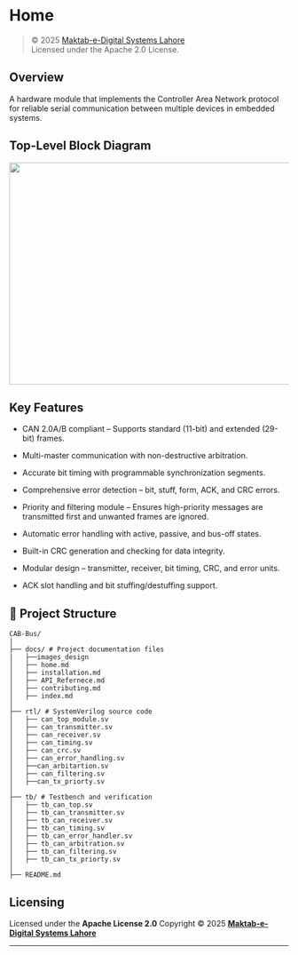 # Home
> © 2025 [Maktab-e-Digital Systems Lahore](https://github.com/meds-ee-uet)  
> Licensed under the Apache 2.0 License.

##  Overview
A hardware module that implements the Controller Area Network  protocol for reliable serial communication between multiple devices in embedded systems.

## Top-Level Block Diagram

<div align="center">
  <img src="./images_design/top_module.jpg" width="600" height="400">
</div>


## Key Features

- CAN 2.0A/B compliant – Supports standard (11-bit) and extended (29-bit) frames.

- Multi-master communication with non-destructive arbitration.

- Accurate bit timing with programmable synchronization segments.

- Comprehensive error detection – bit, stuff, form, ACK, and CRC errors.

- Priority and filtering module – Ensures high-priority messages are transmitted first and unwanted frames are ignored.

- Automatic error handling with active, passive, and bus-off states.

- Built-in CRC generation and checking for data integrity.

- Modular design – transmitter, receiver, bit timing, CRC, and error units.

- ACK slot handling and bit stuffing/destuffing support.

## 🧩 Project Structure
```
CAB-Bus/
│
├── docs/ # Project documentation files
|   ├──images_design
│   ├── home.md 
│   ├── installation.md 
│   ├── API_Refernece.md 
│   ├── contributing.md
│   ├── index.md 
│ 
├── rtl/ # SystemVerilog source code
│   ├── can_top_module.sv 
│   ├── can_transmitter.sv
│   ├── can_receiver.sv
│   ├── can_timing.sv
│   ├── can_crc.sv
│   ├── can_error_handling.sv
│   ├──can_arbitartion.sv
│   ├── can_filtering.sv
│   ├──can_tx_priorty.sv
│
├── tb/ # Testbench and verification 
│   ├── tb_can_top.sv 
│   ├── tb_can_transmitter.sv
│   ├── tb_can_receiver.sv
│   ├── tb_can_timing.sv
│   ├── tb_can_error_handler.sv
│   ├── tb_can_arbitration.sv
│   ├── tb_can_filtering.sv
│   ├── tb_can_tx_priorty.sv
│
├── README.md
```
## Licensing

Licensed under the **Apache License 2.0**
Copyright © 2025
**[Maktab-e-Digital Systems Lahore](https://github.com/meds-ee-uet)**

---